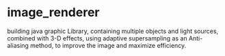 # image_renderer
building java graphic Library, containing multiple objects and light sources, combined with 3-D effects, using adaptive supersampling as an Anti-aliasing method, to improve the image and maximize efficiency.
